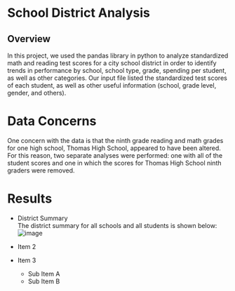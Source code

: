 # School District Analysis
## Overview
In this project, we used the pandas library in python to analyze standardized math and reading test scores for a city school district in order to identify trends in performance by school, school type, grade, spending per student, as well as other categories.  Our input file listed the standardized test scores of each student, as well as other useful information (school, grade level, gender, and others).

# Data Concerns
One concern with the data is that the ninth grade reading and math grades for one high school, Thomas High School, appeared to have been altered.  For this reason, two separate analyses were performed: one with all of the student scores and one in which the scores for Thomas High School ninth graders were removed.

# Results
* District Summary <br />
  The district summary for all schools and all students is shown below:
![image](https://user-images.githubusercontent.com/89327304/137652227-19c8cc31-605a-43eb-80f7-e978a390a05f.png)


* Item 2
* Item 3
  * Sub Item A
  * Sub Item B

